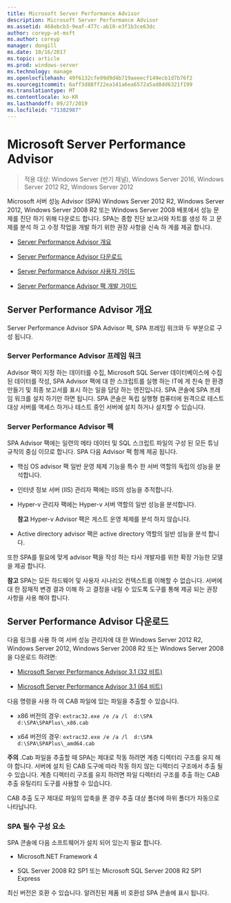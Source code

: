 ```yaml
---
title: Microsoft Server Performance Advisor
description: Microsoft Server Performance Advisor
ms.assetid: 468ebcb3-9eaf-477c-ab10-e3f1b3ce63dc
author: coreyp-at-msft
ms.author: coreyp
manager: dongill
ms.date: 10/16/2017
ms.topic: article
ms.prod: windows-server
ms.technology: manage
ms.openlocfilehash: 49f6132cfe99d9d4b719aeeecf149ecb1d7b76f2
ms.sourcegitcommit: 6aff3d88ff22ea141a6ea6572a5ad8dd6321f199
ms.translationtype: MT
ms.contentlocale: ko-KR
ms.lasthandoff: 09/27/2019
ms.locfileid: "71382987"
---
```

# <a name="microsoft-server-performance-advisor"></a>Microsoft Server Performance Advisor

>적용 대상: Windows Server (반기 채널), Windows Server 2016, Windows Server 2012 R2, Windows Server 2012

Microsoft 서버 성능 Advisor (SPA) Windows Server 2012 R2, Windows Server 2012, Windows Server 2008 R2 또는 Windows Server 2008 배포에서 성능 문제를 진단 하기 위해 다운로드 합니다. SPA는 종합 진단 보고서와 차트를 생성 하 고 문제를 분석 하 고 수정 작업을 개발 하기 위한 권장 사항을 신속 하 게를 제공 합니다.

-   [Server Performance Advisor 개요](#bkmk-aboutspa)

-   [Server Performance Advisor 다운로드](#bkmk-downloadspa)

-   [Server Performance Advisor 사용자 가이드](server-performance-advisor-users-guide.md)

-   [Server Performance Advisor 팩 개발 가이드](server-performance-advisor-pack-development-guide.md)

## <a href="" id="bkmk-aboutspa"></a>Server Performance Advisor 개요

Server Performance Advisor SPA Advisor 팩, SPA 프레임 워크와 두 부분으로 구성 됩니다.

### <a name="the-server-performance-advisor-framework"></a>Server Performance Advisor 프레임 워크

Advisor 팩이 지정 하는 데이터를 수집, Microsoft SQL Server 데이터베이스에 수집 된 데이터를 작성, SPA Advisor 팩에 대 한 스크립트를 실행 하는 IT에 게 친숙 한 환경 만들기 및 최종 보고서를 표시 하는 일을 담당 하는 엔진입니다. SPA 콘솔에 SPA 프레임 워크를 설치 하기만 하면 됩니다. SPA 콘솔은 독립 실행형 컴퓨터에 원격으로 테스트 대상 서버를 액세스 하거나 테스트 중인 서버에 설치 하거나 설치할 수 있습니다.

### <a name="server-performance-advisor-packs"></a>Server Performance Advisor 팩

SPA Advisor 팩에는 일련의 메타 데이터 및 SQL 스크립트 파일의 구성 된 모든 튜닝 규칙의 중심 이므로 합니다. SPA 다음 Advisor 팩 함께 제공 됩니다.

-   핵심 OS advisor 팩 일반 운영 체제 기능을 특수 한 서버 역할의 독립의 성능을 분석합니다.

-   인터넷 정보 서버 (IIS) 관리자 팩에는 IIS의 성능을 추적합니다.

-   Hyper-v 관리자 팩에는 Hyper-v 서버 역할의 일반 성능을 분석합니다.

    **참고** Hyper-v Advisor 팩은 게스트 운영 체제를 분석 하지 않습니다.

     

-   Active directory advisor 팩은 active directory 역할의 일반 성능을 분석 합니다.

또한 SPA를 필요에 맞게 advisor 팩을 작성 하는 타사 개발자를 위한 확장 가능한 모델을 제공 합니다.

**참고** SPA는 모든 하드웨어 및 사용자 시나리오 컨텍스트를 이해할 수 없습니다. 서버에 대 한 잠재적 변경 결과 이해 하 고 결정을 내릴 수 있도록 도구를 통해 제공 되는 권장 사항을 사용 해야 합니다.

 

## <a href="" id="bkmk-downloadspa"></a>Server Performance Advisor 다운로드


다음 링크를 사용 하 여 서버 성능 관리자에 대 한 Windows Server 2012 R2, Windows Server 2012, Windows Server 2008 R2 또는 Windows Server 2008을 다운로드 하려면:

-   [Microsoft Server Performance Advisor 3.1 (32 비트)](https://go.microsoft.com/fwlink/p/?linkid=327751)

-   [Microsoft Server Performance Advisor 3.1 (64 비트)](https://go.microsoft.com/fwlink/p/?linkid=327752)

다음 명령을 사용 하 여 CAB 파일에 있는 파일을 추출할 수 있습니다.

-   x86 버전의 경우: `extrac32.exe /e /a /l  d:\SPA   d:\SPA\SPAPlus\_x86.cab`

-   x64 버전의 경우: `extrac32.exe /e /a /l  d:\SPA   d:\SPA\SPAPlus\_amd64.cab`

**주의** .Cab 파일을 추출할 때 SPA는 제대로 작동 하려면 계층 디렉터리 구조를 유지 해야 합니다. 서버에 설치 된 CAB 도구에 따라 작동 하지 않는 디렉터리 구조에서 추출 될 수 있습니다. 계층 디렉터리 구조를 유지 하려면 파일 디렉터리 구조를 추출 하는 CAB 추출 유틸리티 도구를 사용할 수 있습니다.

CAB 추출 도구 제대로 파일의 압축을 푼 경우 추출 대상 폴더에 하위 폴더가 자동으로 나타납니다.

### <a name="spa-prerequisites"></a>SPA 필수 구성 요소

SPA 콘솔에 다음 소프트웨어가 설치 되어 있는지 필요 합니다.

-   Microsoft.NET Framework 4

-   SQL Server 2008 R2 SP1 또는 Microsoft SQL Server 2008 R2 SP1 Express

최신 버전은 호환 수 있습니다. 알려진된 제품 비 호환성 SPA 콘솔에 표시 됩니다.
